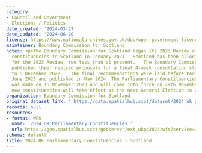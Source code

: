 ```yaml
---
category:
- Council and Government
- Elections / Politics
date_created: '2024-03-27'
date_updated: '2024-06-20'
license: https://www.nationalarchives.gov.uk/doc/open-government-licence/version/3/
maintainer: Boundary Commission for Scotland
notes: <p>The Boundary Commission for Scotland began its 2023 Review of UK Parliament
  constituencies in Scotland in January 2021.  Scotland has been allocated 57 constituencies
  for the 2023 Review, two less than at present.   The Boundary Commission for Scotland
  published their revised proposals for a final 4-week consultation stage from 8 November
  to 5 December 2022.   The final recommendations were laid before Parliament on 28
  June 2023 and published in May 2024  The Parliamentary Constituencies Order 2023
  was made on 15 November 2023 and will come into force on 29th November 2023. The
  new constituencies will take effect at the next General Election in 2024</p>
organization: Boundary Commission for Scotland
original_dataset_link: ' https://data.spatialhub.scot/dataset/2024_uk_parliamentary_constituencies-unknown'
records: null
resources:
- format: WFS
  name: '2024 UK Parliamentary Constituencies '
  url: https://geo.spatialhub.scot/geoserver/ext_ukpc2024/wfs?service=wfs&typeName=ext_ukpc2024:pub_ukpc2024
schema: default
title: 2024 UK Parliamentary Constituencies - Scotland
---
```

